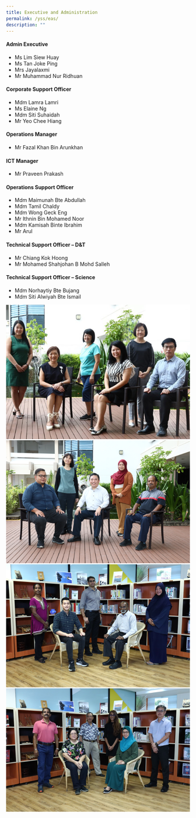 ```yaml
---
title: Executive and Administration
permalink: /yss/eas/
description: ""
---
```

#### Admin Executive

*   Ms Lim Siew Huay
*   Ms Tan Joke Ping
*   Mrs Jayalaxmi
*   Mr Muhammad Nur Ridhuan


#### Corporate Support Officer

*   Mdm Lamra Lamri
*   Ms Elaine Ng
*   Mdm Siti Suhaidah
*   Mr Yeo Chee Hiang

  

#### Operations Manager

*   Mr Fazal Khan Bin Arunkhan

  

#### ICT Manager

*   Mr Praveen Prakash

  

#### Operations Support Officer

*   Mdm Maimunah Bte Abdullah
*   Mdm Tamil Chaldy
*   Mdm Wong Geck Eng
*   Mr Ithnin Bin Mohamed Noor
*   Mdm Kamisah Binte Ibrahim
*   Mr Arul

  

#### Technical Support Officer – D&amp;T

*   Mr Chiang Kok Hoong
*   Mr Mohamed Shahjohan B Mohd Salleh

  

#### Technical Support Officer – Science

*   Mdm Norhaytiy Bte Bujang
*   Mdm Siti Alwiyah Bte Ismail

![](/images/EAS1.jpg)<br>
![](/images/EAS2.png)<br>
![](/images/EAS3.png)<br>
![](/images/EAS4.png)